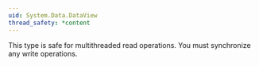 ```yaml
---
uid: System.Data.DataView
thread_safety: *content
---
```


This type is safe for multithreaded read operations. You must synchronize any write operations.


